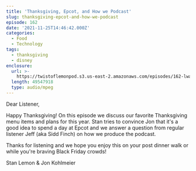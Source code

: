 ```yaml
---
title: 'Thanksgiving, Epcot, and How we Podcast'
slug: thanksgiving-epcot-and-how-we-podcast
episode: 162
date: '2021-11-25T14:46:42.000Z'
categories:
  - Food
  - Technology
tags:
  - thanksgiving
  - disney
enclosure:
  url: >-
    https://twistoflemonpod.s3.us-east-2.amazonaws.com/episodes/162-lwatol-20211125.mp3
  length: 49547918
  type: audio/mpeg
---
```


Dear Listener,

Happy Thanksgiving! On this episode we discuss our favorite Thanksgiving menu items and plans for this year. Stan tries to convince Jon that it's a good idea to spend a day at Epcot and we answer a question from regular listener Jeff (aka Sidd Finch) on how we produce the podcast.

Thanks for listening and we hope you enjoy this on your post dinner walk or while you're braving Black Friday crowds!

Stan Lemon & Jon Kohlmeier
